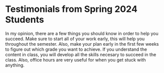 # Testimonials from Spring 2024 Students

In my opinion, there are a few things you should know in order to help you succeed. Make sure to start all of your work early, this will help you throughout the semester. Also, make your plan early in the first few weeks to figure out which grade you want to achieve. If you understand the content in class, you will develop all the skills necesary to succeed in the class. Also, office hours are very useful for when you get stuck with anything. 
